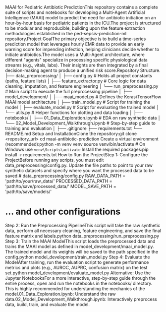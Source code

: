 MAAI for Pediatric Antibiotic PredictionThis repository contains a complete suite of scripts and notebooks for developing a Multi-Agent Artificial Intelligence (MAAI) model to predict the need for antibiotic initiation on an hour-by-hour basis for pediatric patients in the ICU.The project is structured to be modular and reproducible, building upon the feature extraction methodologies established in the ped-sepsis-prediction-ml repository.Project GoalThe primary objective is to build a time-series prediction model that leverages hourly EMR data to provide an early warning score for impending infection, helping clinicians decide whether to initiate antibiotics.The model uses a Multi-Agent architecture, where different "agents" specialize in processing specific physiological data streams (e.g., vitals, labs). Their insights are then integrated by a final decision-making agent to produce a unified risk score.Repository Structure.
├── data_preprocessing/
│   ├── config.py               # Holds all project constants (paths, feature lists)
│   ├── feature_extractor.py    # Core logic for data cleaning, imputation, and feature engineering
│   └── run_preprocessing.py      # Main script to execute the full preprocessing pipeline
│
├── model_development/
│   ├── maai_model.py           # Defines the Keras/TensorFlow MAAI model architecture
│   ├── train_model.py          # Script for training the model
│   ├── evaluate_model.py       # Script for evaluating the trained model
│   └── utils.py                # Helper functions for plotting and data loading
│
├── notebooks/
│   ├── 01_Data_Exploration.ipynb       # EDA on raw synthetic data
│   └── 02_Model_Development_Walkthrough.ipynb # Step-by-step guide to training and evaluation
│
├── .gitignore
├── requirements.txt
└── README.md
Setup and InstallationClone the repository:git clone <repository_url>
cd maai-antibiotic-prediction
Create a virtual environment (recommended):python -m venv venv
source venv/bin/activate  # On Windows use `venv\Scripts\activate`
Install the required packages:pip install -r requirements.txt
How to Run the ProjectStep 1: Configure the ProjectBefore running any scripts, you must edit data_preprocessing/config.py. Update the file paths to point to your raw synthetic datasets and specify where you want the processed data to be saved.# data_preprocessing/config.py
RAW_DATA_PATH = 'path/to/your/raw_data/'
PROCESSED_DATA_PATH = 'path/to/save/processed_data/'
MODEL_SAVE_PATH = 'path/to/save/models/'
# ... and other configurations
Step 2: Run the Preprocessing PipelineThis script will take the raw synthetic data, perform all necessary cleaning, feature engineering, and save the final feature matrix and labels.python data_preprocessing/run_preprocessing.py
Step 3: Train the MAAI ModelThis script loads the preprocessed data and trains the MAAI model as defined in model_development/maai_model.py. The trained model and its weights will be saved to the path specified in the config.python model_development/train_model.py
Step 4: Evaluate the ModelAfter training, run the evaluation script to generate performance metrics and plots (e.g., AUROC, AUPRC, confusion matrix) on the test set.python model_development/evaluate_model.py
Alternative: Use the Jupyter NotebooksFor a more interactive, step-by-step guide through the entire process, open and run the notebooks in the notebooks/ directory. This is highly recommended for understanding the mechanics of the model.01_Data_Exploration.ipynb: Understand the raw data.02_Model_Development_Walkthrough.ipynb: Interactively preprocess data, build, train, and evaluate the model.
